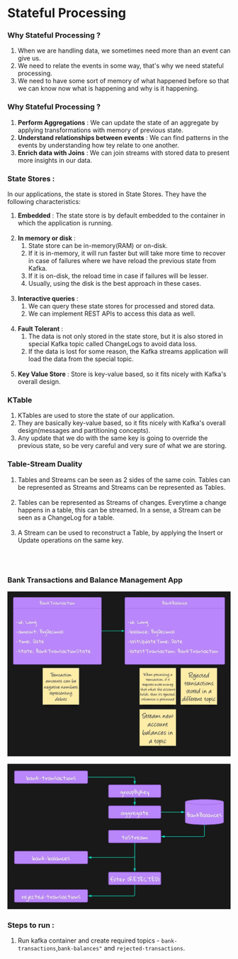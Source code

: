 # Stateful Processing

### Why Stateful Processing ?
1. When we are handling data, we sometimes need more than an event can give us.
2. We need to relate the events in some way, that's why we need stateful processing.
3. We need to have some sort of memory of what happened before so that we can know now what is happening and why is it happening.

### Why Stateful Processing ?
1. **Perform Aggregations** : We can update the state of an aggregate by applying transformations with memory of previous state.
2. **Understand relationships between events** : We can find patterns in the events by understanding how tey relate to one another.
3. **Enrich data with Joins** : We can join streams with stored data to present more insights in our data.

### State Stores :
In our applications, the state is stored in State Stores. They have the following characteristics:

1. **Embedded** : The state store is by default embedded to the container in which the application is running.
   <br></br>
2. **In memory or disk** :
    1. State store can be in-memory(RAM) or on-disk.
    2. If it is in-memory, it will run faster but will take more time to recover in case of failures where we have reload the previous state from Kafka.
    3. If it is on-disk, the reload time in case if failures will be lesser.
    4. Usually, using the disk is the best approach in these cases.
       <br></br>
3. **Interactive queries** :
    1. We can query these state stores for processed and stored data.
    2. We can implement REST APIs to access this data as well.
       <br></br>
4. **Fault Tolerant** :
    1. The data is not only stored in the state store, but it is also stored in special Kafka topic called ChangeLogs to avoid data loss.
    2. If the data is lost for some reason, the Kafka streams application will load the data from the special topic.
       <br></br>
5. **Key Value Store** : Store is key-value based, so it fits nicely with Kafka's overall design.

### KTable
1. KTables are used to store the state of our application.
2. They are basically key-value based, so it fits nicely with Kafka's overall design(messages and partitioning concepts).
3. Any update that we do with the same key is going to override the previous state, so be very careful and very sure of what we are storing.

### Table-Stream Duality
1. Tables and Streams can be seen as 2 sides of the same coin. Tables can be represented as Streams and Streams can be represented as Tables.
   <br></br>
2. Tables can be represented as Streams of changes. Everytime a change happens in a table, this can be streamed. In a sense, a Stream can be seen as a ChangeLog for a table.
   <br></br>
3. A Stream can be used to reconstruct a Table, by applying the Insert or Update operations on the same key.

<br></br>
### Bank Transactions and Balance Management App

![Image](https://github.com/Mnyu/kafka/blob/main/kafka-streams-bank-transactions/docs/dataModel.jpeg)

![Image](https://github.com/Mnyu/kafka/blob/main/kafka-streams-bank-transactions/docs/Topology.jpeg)

### Steps to run :
1. Run kafka container and create required topics - ```bank-transactions```,```bank-balances"``` and ```rejected-transactions```.